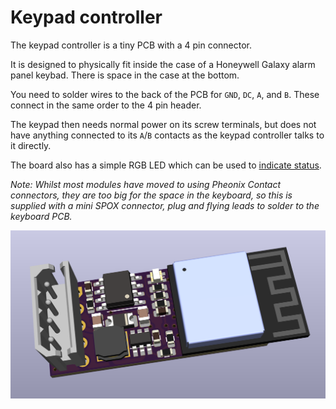 # Keypad controller

The keypad controller is a tiny PCB with a 4 pin connector.

It is designed to physically fit inside the case of a Honeywell Galaxy alarm panel keybad. There is space in the case at the bottom.

You need to solder wires to the back of the PCB for `GND`, `DC`, `A`, and `B`. These connect in the same order to the 4 pin header.

The keypad then needs normal power on its screw terminals, but does not have anything connected to its `A`/`B` contacts as the keypad controller talks to it directly.

The board also has a simple RGB LED which can be used to [indicate status](Tech-LED.md).

*Note: Whilst most modules have moved to using Pheonix Contact connectors, they are too big for the space in the keyboard, so this is supplied with a mini SPOX connector, plug and flying leads to solder to the keyboard PCB.*

![Keypad2](Keypad2.png)